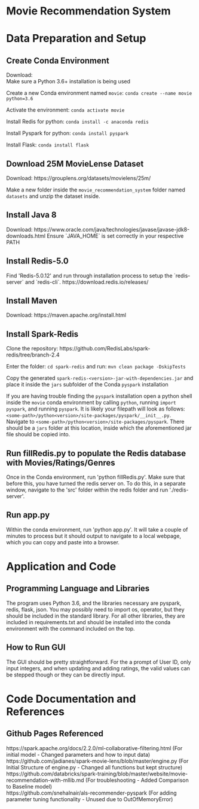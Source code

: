 <h1>Movie Recommendation System</h1>

<h1>Data Preparation and Setup</h1>

<h2>Create Conda Environment</h2>
Download: <https://conda.io/projects/conda/en/latest/user-guide/install/index.html> <br />
Make sure a Python 3.6+ installation is being used <br />

Create a new Conda environment named `movie`: `conda create --name movie python=3.6` <br />

Activate the environment: `conda activate movie` <br />

Install Redis for python: `conda install -c anaconda redis` <br />

Install Pyspark for python: `conda install pyspark` <br />

Install Flask: `conda install flask` <br />

<h2>Download 25M MovieLense Dataset</h2>
Download: https://grouplens.org/datasets/movielens/25m/ <br />

Make a new folder inside the `movie_recommendation_system` folder named `datasets` and unzip the dataset inside.

<h2>Install Java 8 </h2>
Download: https://www.oracle.com/java/technologies/javase/javase-jdk8-downloads.html
Ensure `JAVA_HOME` is set correctly in your respective PATH

<h2>Install Redis-5.0</h2>
Find 'Redis-5.0.12' and run through installation process to setup the `redis-server` and `redis-cli`. https://download.redis.io/releases/

<h2>Install Maven</h2>
Download: https://maven.apache.org/install.html

<h2>Install Spark-Redis</h2>
Clone the repository: https://github.com/RedisLabs/spark-redis/tree/branch-2.4 <br />

Enter the folder: `cd spark-redis` and run: `mvn clean package -DskipTests` <br />

Copy the generated `spark-redis-<version>-jar-with-dependencies.jar` and place it inside the `jars` subfolder of the Conda `pyspark` installation <br />

If you are having trouble finding the `pyspark` installation open a python shell inside the `movie` conda environment by calling `python`, running `import pyspark`, and running `pyspark`. It is likely your filepath will look as follows: `<some-path>/python<version>/site-packages/pyspark/__init__.py`.<br />
Navigate to `<some-path>/python<version>/site-packages/pyspark`. There should be a `jars` folder at this location, inside which the aforementioned jar file should be copied into.

<h2>Run fillRedis.py to populate the Redis database with Movies/Ratings/Genres</h2>
Once in the Conda environment, run 'python fillRedis.py'. Make sure that before this, you have turned the redis server on. To do this, in a separate window, navigate to the 'src' folder within the redis folder and run './redis-server'.

<h2>Run app.py</h2>
Within the conda environment, run 'python app.py'. It will take a couple of minutes to process but it should output to navigate to a local webpage, which you can copy and paste into a browser.

<h1>Application and Code</h1>

<h2>Programming Language and Libraries</h2>
The program uses Python 3.6, and the libraries necessary are pyspark, redis, flask, json. You may possibly need to import os, operator, but they should be included in the standard library. For all other libraries, they are included in requirements.txt and should be installed into the conda environment with the command included on the top.

<h2>How to Run GUI</h2>
The GUI should be pretty straightforward. For the a prompt of User ID, only input integers, and when updating and adding ratings, the valid values can be stepped though or they can be directly input.

<h1>Code Documentation and References</h1>

<h2>Github Pages Referenced</h2>
https://spark.apache.org/docs/2.2.0/ml-collaborative-filtering.html (For initial model - Changed parameters and how to input data) <br /> 
https://github.com/jadianes/spark-movie-lens/blob/master/engine.py (For Initial Structure of engine.py - Changed all functions but kept structure) <br /> 
https://github.com/databricks/spark-training/blob/master/website/movie-recommendation-with-mllib.md (For troubleshooting - Added Comparison to Baseline model) <br /> 
https://github.com/snehalnair/als-recommender-pyspark (For adding parameter tuning functionality - Unused due to OutOfMemoryError) <br />


